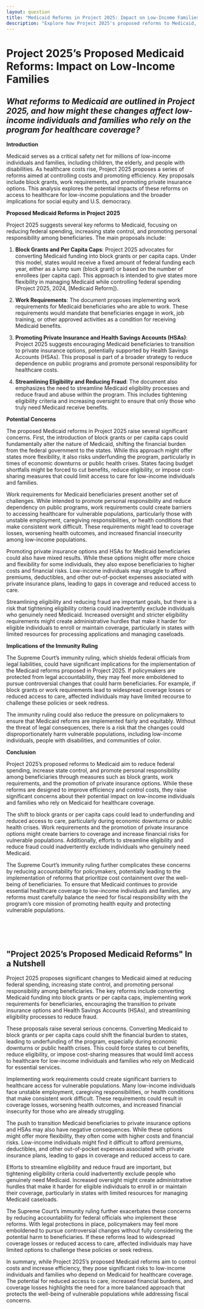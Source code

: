 ```yaml
---
layout: question
title: "Medicaid Reforms in Project 2025: Impact on Low-Income Families"
description: "Explore how Project 2025's proposed reforms to Medicaid, including block grants and work requirements, could impact healthcare access for low-income individuals and families."
---
```


# Project 2025’s Proposed Medicaid Reforms: Impact on Low-Income Families

## *What reforms to Medicaid are outlined in Project 2025, and how might these changes affect low-income individuals and families who rely on the program for healthcare coverage?*

**Introduction**

Medicaid serves as a critical safety net for millions of low-income individuals and families, including children, the elderly, and people with disabilities. As healthcare costs rise, Project 2025 proposes a series of reforms aimed at controlling costs and promoting efficiency. Key proposals include block grants, work requirements, and promoting private insurance options. This analysis explores the potential impacts of these reforms on access to healthcare for low-income populations and the broader implications for social equity and U.S. democracy.

**Proposed Medicaid Reforms in Project 2025**

Project 2025 suggests several key reforms to Medicaid, focusing on reducing federal spending, increasing state control, and promoting personal responsibility among beneficiaries. The main proposals include:

1. **Block Grants and Per Capita Caps**: Project 2025 advocates for converting Medicaid funding into block grants or per capita caps. Under this model, states would receive a fixed amount of federal funding each year, either as a lump sum (block grant) or based on the number of enrollees (per capita cap). This approach is intended to give states more flexibility in managing Medicaid while controlling federal spending (Project 2025, 2024, [Medicaid Reform]).

2. **Work Requirements**: The document proposes implementing work requirements for Medicaid beneficiaries who are able to work. These requirements would mandate that beneficiaries engage in work, job training, or other approved activities as a condition for receiving Medicaid benefits.

3. **Promoting Private Insurance and Health Savings Accounts (HSAs)**: Project 2025 suggests encouraging Medicaid beneficiaries to transition to private insurance options, potentially supported by Health Savings Accounts (HSAs). This proposal is part of a broader strategy to reduce dependence on public programs and promote personal responsibility for healthcare costs.

4. **Streamlining Eligibility and Reducing Fraud**: The document also emphasizes the need to streamline Medicaid eligibility processes and reduce fraud and abuse within the program. This includes tightening eligibility criteria and increasing oversight to ensure that only those who truly need Medicaid receive benefits.

**Potential Concerns**

The proposed Medicaid reforms in Project 2025 raise several significant concerns. First, the introduction of block grants or per capita caps could fundamentally alter the nature of Medicaid, shifting the financial burden from the federal government to the states. While this approach might offer states more flexibility, it also risks underfunding the program, particularly in times of economic downturns or public health crises. States facing budget shortfalls might be forced to cut benefits, reduce eligibility, or impose cost-sharing measures that could limit access to care for low-income individuals and families.

Work requirements for Medicaid beneficiaries present another set of challenges. While intended to promote personal responsibility and reduce dependency on public programs, work requirements could create barriers to accessing healthcare for vulnerable populations, particularly those with unstable employment, caregiving responsibilities, or health conditions that make consistent work difficult. These requirements might lead to coverage losses, worsening health outcomes, and increased financial insecurity among low-income populations.

Promoting private insurance options and HSAs for Medicaid beneficiaries could also have mixed results. While these options might offer more choice and flexibility for some individuals, they also expose beneficiaries to higher costs and financial risks. Low-income individuals may struggle to afford premiums, deductibles, and other out-of-pocket expenses associated with private insurance plans, leading to gaps in coverage and reduced access to care.

Streamlining eligibility and reducing fraud are important goals, but there is a risk that tightening eligibility criteria could inadvertently exclude individuals who genuinely need Medicaid. Increased oversight and stricter eligibility requirements might create administrative hurdles that make it harder for eligible individuals to enroll or maintain coverage, particularly in states with limited resources for processing applications and managing caseloads.

**Implications of the Immunity Ruling**

The Supreme Court’s immunity ruling, which shields federal officials from legal liabilities, could have significant implications for the implementation of the Medicaid reforms proposed in Project 2025. If policymakers are protected from legal accountability, they may feel more emboldened to pursue controversial changes that could harm beneficiaries. For example, if block grants or work requirements lead to widespread coverage losses or reduced access to care, affected individuals may have limited recourse to challenge these policies or seek redress.

The immunity ruling could also reduce the pressure on policymakers to ensure that Medicaid reforms are implemented fairly and equitably. Without the threat of legal consequences, there is a risk that the changes could disproportionately harm vulnerable populations, including low-income individuals, people with disabilities, and communities of color.

**Conclusion**

Project 2025’s proposed reforms to Medicaid aim to reduce federal spending, increase state control, and promote personal responsibility among beneficiaries through measures such as block grants, work requirements, and the promotion of private insurance options. While these reforms are designed to improve efficiency and control costs, they raise significant concerns about their potential impact on low-income individuals and families who rely on Medicaid for healthcare coverage.

The shift to block grants or per capita caps could lead to underfunding and reduced access to care, particularly during economic downturns or public health crises. Work requirements and the promotion of private insurance options might create barriers to coverage and increase financial risks for vulnerable populations. Additionally, efforts to streamline eligibility and reduce fraud could inadvertently exclude individuals who genuinely need Medicaid.

The Supreme Court’s immunity ruling further complicates these concerns by reducing accountability for policymakers, potentially leading to the implementation of reforms that prioritize cost containment over the well-being of beneficiaries. To ensure that Medicaid continues to provide essential healthcare coverage to low-income individuals and families, any reforms must carefully balance the need for fiscal responsibility with the program’s core mission of promoting health equity and protecting vulnerable populations.

<br><br><br>

## <span id="nutshell">"Project 2025’s Proposed Medicaid Reforms" In a Nutshell</span>

Project 2025 proposes significant changes to Medicaid aimed at reducing federal spending, increasing state control, and promoting personal responsibility among beneficiaries. The key reforms include converting Medicaid funding into block grants or per capita caps, implementing work requirements for beneficiaries, encouraging the transition to private insurance options and Health Savings Accounts (HSAs), and streamlining eligibility processes to reduce fraud.

These proposals raise several serious concerns. Converting Medicaid to block grants or per capita caps could shift the financial burden to states, leading to underfunding of the program, especially during economic downturns or public health crises. This could force states to cut benefits, reduce eligibility, or impose cost-sharing measures that would limit access to healthcare for low-income individuals and families who rely on Medicaid for essential services.

Implementing work requirements could create significant barriers to healthcare access for vulnerable populations. Many low-income individuals face unstable employment, caregiving responsibilities, or health conditions that make consistent work difficult. These requirements could result in coverage losses, worsening health outcomes, and increased financial insecurity for those who are already struggling.

The push to transition Medicaid beneficiaries to private insurance options and HSAs may also have negative consequences. While these options might offer more flexibility, they often come with higher costs and financial risks. Low-income individuals might find it difficult to afford premiums, deductibles, and other out-of-pocket expenses associated with private insurance plans, leading to gaps in coverage and reduced access to care.

Efforts to streamline eligibility and reduce fraud are important, but tightening eligibility criteria could inadvertently exclude people who genuinely need Medicaid. Increased oversight might create administrative hurdles that make it harder for eligible individuals to enroll in or maintain their coverage, particularly in states with limited resources for managing Medicaid caseloads.

The Supreme Court’s immunity ruling further exacerbates these concerns by reducing accountability for federal officials who implement these reforms. With legal protections in place, policymakers may feel more emboldened to pursue controversial changes without fully considering the potential harm to beneficiaries. If these reforms lead to widespread coverage losses or reduced access to care, affected individuals may have limited options to challenge these policies or seek redress.

In summary, while Project 2025’s proposed Medicaid reforms aim to control costs and increase efficiency, they pose significant risks to low-income individuals and families who depend on Medicaid for healthcare coverage. The potential for reduced access to care, increased financial burdens, and coverage losses highlights the need for a more balanced approach that protects the well-being of vulnerable populations while addressing fiscal concerns.
